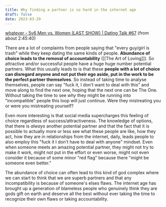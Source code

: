 ```yaml
---
title: Why finding a partner is so hard in the internet age
draft: false
date: 2023-03-29
---
```


[whatever - 5v6 Men vs. Women (LAST SHOW) | Dating Talk #67](https://www.youtube.com/live/pW1OMX9W2TY?feature=share&t=9950) (from about 2:45:40)

There are a lot of complaints from people saying that "every guy/girl is trash" while they keep dating the same kinds of people.
**Abundance of choice leads to the removal of accountability** ([[The Art of Loving]]).
So attractive and/or successful people have a huge huge number potential partners. What this usually leads to is that these **people with a lot of choice can disregard anyone and not put their ego aside, put in the work to be the perfect partner themselves**. So instead of taking time to analyse themselves, people can say "fuck it, I don't want to deal with this" and move along to find the next one, hoping that the next one can be The One. Without taking the time to see *why* they might be running into "incompatible" people this loop will just continue. Were they mistreating you or were you mistreating yourself?

Even more interesting is that social media supercharges this feeling of choice regardless of success/attractiveness. The knowledge of options, that there is *always* another potential partner and that the fact that it is possible to actually more or less see what these people are like, how they act, how they are in relationships from the internet, daily, leads people to also employ this "fuck it I don't have to deal with anyone" mindset.
Even when someone meets an amazing potential partner, they might not try to make it work, might not put in the effort or even worse, might not even consider it because of some minor "red flag" because there "might be someone even better."

The abundance of choice can often lead to this kind of god complex where we can start to think that we are superb partners and that any incompatibility is because of someone's elses flaws. The internet age has brought up a generation of blameless people who genuinely think they are gods gift on earth and deserve all the best without ever taking the time to recognize their own flaws or taking accountability. 